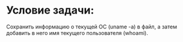 # Условие задачи:
Сохранить информацию о текущей ОС (uname -a) в файл, а затем добавить в него имя текущего пользователя (whoami).
